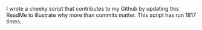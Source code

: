I wrote a cheeky script that contributes to my Github by updating this ReadMe to illustrate why more than commits matter. This script has run 1817 times.